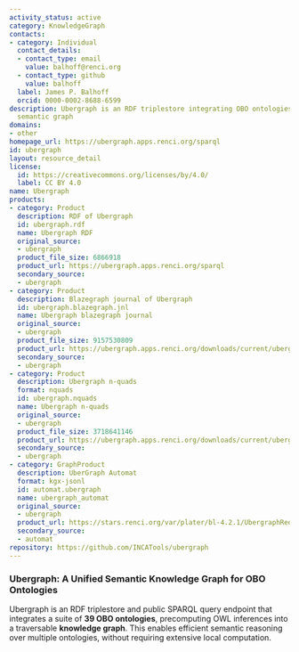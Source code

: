 ```yaml
---
activity_status: active
category: KnowledgeGraph
contacts:
- category: Individual
  contact_details:
  - contact_type: email
    value: balhoff@renci.org
  - contact_type: github
    value: balhoff
  label: James P. Balhoff
  orcid: 0000-0002-8688-6599
description: Ubergraph is an RDF triplestore integrating OBO ontologies into a unified
  semantic graph
domains:
- other
homepage_url: https://ubergraph.apps.renci.org/sparql
id: ubergraph
layout: resource_detail
license:
  id: https://creativecommons.org/licenses/by/4.0/
  label: CC BY 4.0
name: Ubergraph
products:
- category: Product
  description: RDF of Ubergraph
  id: ubergraph.rdf
  name: Ubergraph RDF
  original_source:
  - ubergraph
  product_file_size: 6866918
  product_url: https://ubergraph.apps.renci.org/sparql
  secondary_source:
  - ubergraph
- category: Product
  description: Blazegraph journal of Ubergraph
  id: ubergraph.blazegraph.jnl
  name: Ubergraph blazegraph journal
  original_source:
  - ubergraph
  product_file_size: 9157530809
  product_url: https://ubergraph.apps.renci.org/downloads/current/ubergraph.jnl.gz
  secondary_source:
  - ubergraph
- category: Product
  description: Ubergraph n-quads
  format: nquads
  id: ubergraph.nquads
  name: Ubergraph n-quads
  original_source:
  - ubergraph
  product_file_size: 3718641146
  product_url: https://ubergraph.apps.renci.org/downloads/current/ubergraph.nq.gz
  secondary_source:
  - ubergraph
- category: GraphProduct
  description: UberGraph Automat
  format: kgx-jsonl
  id: automat.ubergraph
  name: ubergraph_automat
  original_source:
  - ubergraph
  product_url: https://stars.renci.org/var/plater/bl-4.2.1/UbergraphRedundant_Automat/e6b3204fd3a04413/
  secondary_source:
  - automat
repository: https://github.com/INCATools/ubergraph
---
```

### Ubergraph: A Unified Semantic Knowledge Graph for OBO Ontologies

Ubergraph is an RDF triplestore and public SPARQL query endpoint that integrates a suite of **39 OBO ontologies**, precomputing OWL inferences into a traversable **knowledge graph**. This enables efficient semantic reasoning over multiple ontologies, without requiring extensive local computation.